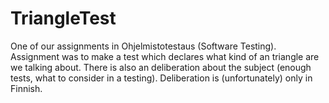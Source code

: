 # TriangleTest
 One of our assignments in Ohjelmistotestaus (Software Testing). Assignment was to make a test which declares what kind of an triangle are we talking about. There is also an deliberation about the subject (enough tests, what to consider in a testing). Deliberation is (unfortunately) only in Finnish.
